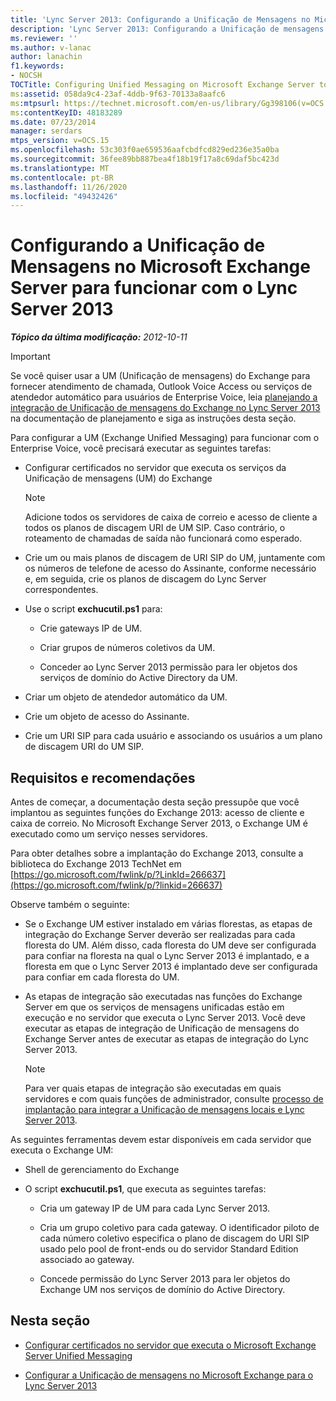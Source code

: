 ```yaml
---
title: 'Lync Server 2013: Configurando a Unificação de Mensagens no Microsoft Exchange Server para funcionar com o Lync Server'
description: 'Lync Server 2013: Configurando a Unificação de mensagens no Microsoft Exchange Server para funcionar com o Lync Server.'
ms.reviewer: ''
ms.author: v-lanac
author: lanachin
f1.keywords:
- NOCSH
TOCTitle: Configuring Unified Messaging on Microsoft Exchange Server to work with Lync Server 2013
ms:assetid: 058da9c4-23af-4ddb-9f63-70133a8aafc6
ms:mtpsurl: https://technet.microsoft.com/en-us/library/Gg398106(v=OCS.15)
ms:contentKeyID: 48183289
ms.date: 07/23/2014
manager: serdars
mtps_version: v=OCS.15
ms.openlocfilehash: 53c303f0ae659536aafcbdfcd829ed236e35a0ba
ms.sourcegitcommit: 36fee89bb887bea4f18b19f17a8c69daf5bc423d
ms.translationtype: MT
ms.contentlocale: pt-BR
ms.lasthandoff: 11/26/2020
ms.locfileid: "49432426"
---
```

# <a name="configuring-unified-messaging-on-microsoft-exchange-server-to-work-with-lync-server-2013"></a>Configurando a Unificação de Mensagens no Microsoft Exchange Server para funcionar com o Lync Server 2013

<div data-xmlns="http://www.w3.org/1999/xhtml">

<div class="topic" data-xmlns="http://www.w3.org/1999/xhtml" data-msxsl="urn:schemas-microsoft-com:xslt" data-cs="https://msdn.microsoft.com/">

<div data-asp="https://msdn2.microsoft.com/asp">



</div>

<div id="mainSection">

<div id="mainBody">

<span> </span>

_**Tópico da última modificação:** 2012-10-11_

<div>


> [!IMPORTANT]  
> Se você quiser usar a UM (Unificação de mensagens) do Exchange para fornecer atendimento de chamada, Outlook Voice Access ou serviços de atendedor automático para usuários de Enterprise Voice, leia <A href="lync-server-2013-planning-for-exchange-unified-messaging-integration.md">planejando a integração de Unificação de mensagens do Exchange no Lync Server 2013</A> na documentação de planejamento e siga as instruções desta seção.



</div>

Para configurar a UM (Exchange Unified Messaging) para funcionar com o Enterprise Voice, você precisará executar as seguintes tarefas:

  - Configurar certificados no servidor que executa os serviços da Unificação de mensagens (UM) do Exchange
    
    <div>
    

    > [!NOTE]  
    > Adicione todos os servidores de caixa de correio e acesso de cliente a todos os planos de discagem URI de UM SIP. Caso contrário, o roteamento de chamadas de saída não funcionará como esperado.

    
    </div>

  - Crie um ou mais planos de discagem de URI SIP do UM, juntamente com os números de telefone de acesso do Assinante, conforme necessário e, em seguida, crie os planos de discagem do Lync Server correspondentes.

  - Use o script **exchucutil.ps1** para:
    
      - Crie gateways IP de UM.
    
      - Criar grupos de números coletivos da UM.
    
      - Conceder ao Lync Server 2013 permissão para ler objetos dos serviços de domínio do Active Directory da UM.

  - Criar um objeto de atendedor automático da UM.

  - Crie um objeto de acesso do Assinante.

  - Crie um URI SIP para cada usuário e associando os usuários a um plano de discagem URI do UM SIP.

<div>

## <a name="requirements-and-recommendations"></a>Requisitos e recomendações

Antes de começar, a documentação desta seção pressupõe que você implantou as seguintes funções do Exchange 2013: acesso de cliente e caixa de correio. No Microsoft Exchange Server 2013, o Exchange UM é executado como um serviço nesses servidores.

Para obter detalhes sobre a implantação do Exchange 2013, consulte a biblioteca do Exchange 2013 TechNet em [https://go.microsoft.com/fwlink/p/?LinkId=266637](https://go.microsoft.com/fwlink/p/?linkid=266637)

Observe também o seguinte:

  - Se o Exchange UM estiver instalado em várias florestas, as etapas de integração do Exchange Server deverão ser realizadas para cada floresta do UM. Além disso, cada floresta do UM deve ser configurada para confiar na floresta na qual o Lync Server 2013 é implantado, e a floresta em que o Lync Server 2013 é implantado deve ser configurada para confiar em cada floresta do UM.

  - As etapas de integração são executadas nas funções do Exchange Server em que os serviços de mensagens unificadas estão em execução e no servidor que executa o Lync Server 2013. Você deve executar as etapas de integração de Unificação de mensagens do Exchange Server antes de executar as etapas de integração do Lync Server 2013.
    
    <div>
    

    > [!NOTE]  
    > Para ver quais etapas de integração são executadas em quais servidores e com quais funções de administrador, consulte <A href="lync-server-2013-deployment-process-for-integrating-on-premises-unified-messaging.md">processo de implantação para integrar a Unificação de mensagens locais e Lync Server 2013</A>.

    
    </div>

As seguintes ferramentas devem estar disponíveis em cada servidor que executa o Exchange UM:

  - Shell de gerenciamento do Exchange

  - O script **exchucutil.ps1**, que executa as seguintes tarefas:
    
      - Cria um gateway IP de UM para cada Lync Server 2013.
    
      - Cria um grupo coletivo para cada gateway. O identificador piloto de cada número coletivo especifica o plano de discagem do URI SIP usado pelo pool de front-ends ou do servidor Standard Edition associado ao gateway.
    
      - Concede permissão do Lync Server 2013 para ler objetos do Exchange UM nos serviços de domínio do Active Directory.

</div>

<div>

## <a name="in-this-section"></a>Nesta seção

  - [Configurar certificados no servidor que executa o Microsoft Exchange Server Unified Messaging](lync-server-2013-configure-certificates-on-the-server-running-microsoft-exchange-server-unified-messaging.md)

  - [Configurar a Unificação de mensagens no Microsoft Exchange para o Lync Server 2013](lync-server-2013-configure-unified-messaging-on-microsoft-exchange.md)

</div>

</div>

<span> </span>

</div>

</div>

</div>

